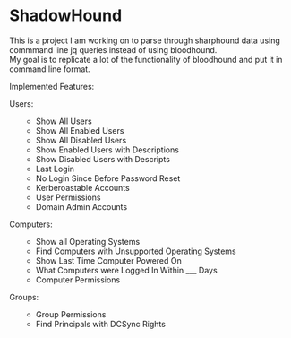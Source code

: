 # ShadowHound  

This is a project I am working on to parse through sharphound data using commmand line jq queries instead of using bloodhound.  
My goal is to replicate a lot of the functionality of bloodhound and put it in command line format.  

Implemented Features:  
<ul></ul>
Users:
        <ul><ul>
        <li>Show All Users  </li>
        <li>Show All Enabled Users  </li>
        <li>Show All Disabled Users  </li>
        <li>Show Enabled Users with Descriptions  </li>
        <li>Show Disabled Users with Descripts  </li>
        <li>Last Login  </li>
        <li>No Login Since Before Password Reset  </li>
        <li>Kerberoastable Accounts  </li>
        <li>User Permissions  </li>
        <li>Domain Admin Accounts  </li>
        </ul></ul>    
Computers:
        <ul><ul>
        <li>Show all Operating Systems  </li>
        <li>Find Computers with Unsupported Operating Systems  </li>
        <li>Show Last Time Computer Powered On  </li>
        <li>What Computers were Logged In Within ___ Days  </li>
        <li>Computer Permissions  </li>
        </ul></ul>
Groups:
        <ul><ul>
        <li>Group Permissions  </li>
        <li>Find Principals with DCSync Rights  </li>
        </ul></ul>
